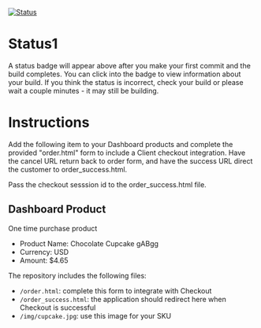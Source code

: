 [![Status](https://img.shields.io/badge/status-SUBMITTABLE%20COMMIT:%20883766fd3e310e765aa941607a246dfa012afd86-brightgreen.svg)](https://github.com/lorence-crowdbotics/bakery_scaffold_hM8QF39jzGXPQTst/commit/883766fd3e310e765aa941607a246dfa012afd86)




# Status1

A status badge will appear above after you make your first commit and the build completes. You can click into the badge to view information about your build. If you think the status is incorrect, check your build or please wait a couple minutes - it may still be building.

# Instructions

Add the following item to your Dashboard products and complete the provided "order.html" form to include a Client checkout integration. Have the cancel URL return back to order form, and have the success URL direct the customer to order_success.html.

Pass the checkout sesssion id to the order_success.html file.

## Dashboard Product
One time purchase product
* Product Name: Chocolate Cupcake gABgg
* Currency: USD
* Amount: $4.65

The repository includes the following files:
* `/order.html`: complete this form to integrate with Checkout
* `/order_success.html`: the application should redirect here when Checkout is successful
* `/img/cupcake.jpg`: use this image for your SKU
